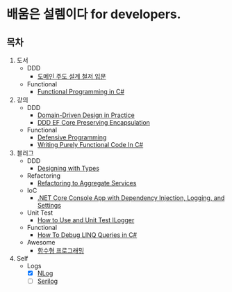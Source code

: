 # 배움은 설렘이다 for developers.

## 목차
1. 도서
   - DDD
     - [도메인 주도 설계 철저 입문](./1.Books/DDD/DDDGuide) 
   - Functional
     - [Functional Programming in C#](./1.Books/Functional/FPinCSharp)
1. 강의
   - DDD
     - [Domain-Driven Design in Practice](./2.Lectures/DDD/DddInPractice)
	 - [DDD EF Core Preserving Encapsulation](./2.Lectures/DDD/DddEfCorePreservingEncapsulation)
   - Functional
     - [Defensive Programming](./2.Lectures/Functional/DefensiveProgramming)
     - [Writing Purely Functional Code In C#](./2.Lectures/Functional/WritingPurelyFunctionalCodeInCSharp)
1. 블러그
   - DDD
     - [Designing with Types](./3.Blogs/DDD/DesigningWithTypes_2)
   - Refactoring
	 - [Refactoring to Aggregate Services](./3.Blogs/Refactoring/RefactoringToAggregateServices)
   - IoC
     - [.NET Core Console App with Dependency Injection, Logging, and Settings](./3.Blogs/OOD/BetterConsoleApp/ConsoleUI)
   - Unit Test
     - [How to Use and Unit Test ILogger](./3.Blogs/UnitTest/HowToUseAndUnitTestILogger)
   - Functional
     - [How To Debug LINQ Queries in C#](./3.Blogs/Functional/HowToDebugLINQQueriesInCSharp)
   - Awesome
     - [함수형 프로그래밍](./3.Blogs/Awesome/FP)
1. Self
   - Logs
     - [x] [NLog](./0.Self/Log_/NLog)
     - [ ] [Serilog](./0.Self/Log_/Serilog)
